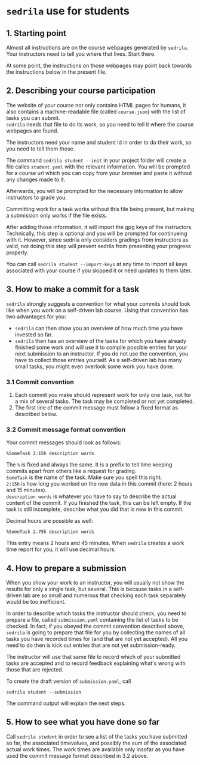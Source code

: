# `sedrila` use for students

## 1. Starting point

Almost all instructions are on the course webpages generated by `sedrila`.
Your instructors need to tell you where that lives.
Start there.

At some point, the instructions on those webpages may point back towards
the instructions below in the present file.


## 2. Describing your course participation

The website of your course not only contains HTML pages for humans,
it also contains a machine-readable file (called `course.json`)
with the list of tasks you can submit.  
`sedrila` needs that file to do its work, so you need to tell it where the
course webpages are found.

The instructors need your name and student id in order to do their work,
so you need to tell them those.

The command `sedrila student --init` in your project folder will create
a file calles `student.yaml` with the relevant information.
You will be prompted for a course url which you can copy from your
browser and paste it without any changes made to it.

Afterwards, you will be prompted for the necessary information to allow
instructors to grade you.

Committing work for a task works without this file being present, but
making a submission only works if the file exists.

After adding those information, it will import the gpg keys of the instructors.
Technically, this step is optional and you will be prompted for continueing
with it. However, since sedrila only considers gradings from instructors
as valid, not doing this step will prevent sedrila from presenting your
progress properly.

You can call `sedrila student --import-keys` at any time to import all keys
associated with your course if you skipped it or need updates to them later.



## 3. How to make a commit for a task

`sedrila` strongly suggests a convention for what your commits should look like
when you work on a self-driven lab course.
Using that convention has two advantages for you:

- `sedrila` can then show you an overview of how much time you have invested so far.
- `sedrila` then has an overview of the tasks for which you have already finished some
  work and will use it to compile possible entries for your next submission to an instructor.
  If you do not use the convention, you have to collect those entries yourself.
  As a self-driven lab has many small tasks, you might even overlook some work you have done.


### 3.1 Commit convention

1. Each commit you make should represent work for only one task,
   not for a mix of several tasks.
   The task may be completed or not yet completed.
2. The first line of the commit message must follow a fixed format as described below.


### 3.2 Commit message format convention

Your commit messages should look as follows:

`%SomeTask 2:15h description words`

The `%` is fixed and always the same. It is a prefix to tell time keeping
commits apart from others like a request for grading.  
`SomeTask` is the name of the task. Make sure you spell this right.  
`2:15h` is how long you worked on the new data in this commit (here: 2 hours and 15 minutes).  
`description words` is whatever you have to say to describe the actual content of the 
commit. 
If you finished the task, this can be left empty. 
If the task is still incomplete, describe what you did that is new in this commit.

Decimal hours are possible as well:

`%SomeTask 2.75h description words`

This entry means 2 hours and 45 minutes.
When `sedrila` creates a work time report for you, it will use decimal hours.


## 4. How to prepare a submission

When you show your work to an instructor, you will usually not show the results
for only a single task, but several.
This is because tasks in a self-driven lab are so small and numerous that checking each
task separately would be too inefficient.

In order to describe which tasks the instructor should check, you need to prepare
a file, called `submission.yaml` containing the list of tasks to be checked.
In fact, if you obeyed the commit convention described above, `sedrila` is going
to prepare that file for you by collecting the names of all tasks you have 
recorded times for (and that are not yet accepted).
All you need to do then is kick out entries that
are not yet submission-ready.

The instructor will use that same file to record which of your submitted tasks
are accepted and to record feedback explaining what's wrong with those that are rejected.

To create the draft version of `submission.yaml`, call

`sedrila student --submission`

The command output will explain the next steps.


## 5. How to see what you have done so far

Call `sedrila student` in order to see a list of the tasks you have submitted so far,
the associated timevalues, and possibly the sum of the associated actual work times.
The work times are available only insofar as you have used the commit message format
described in 3.2 above.
